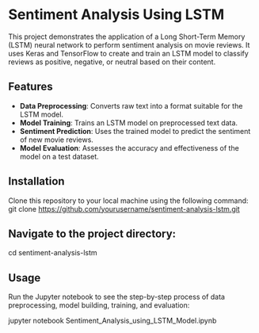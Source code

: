 # Sentiment Analysis Using LSTM

This project demonstrates the application of a Long Short-Term Memory (LSTM) neural network to perform sentiment analysis on movie reviews. It uses Keras and TensorFlow to create and train an LSTM model to classify reviews as positive, negative, or neutral based on their content.

## Features

- **Data Preprocessing**: Converts raw text into a format suitable for the LSTM model.
- **Model Training**: Trains an LSTM model on preprocessed text data.
- **Sentiment Prediction**: Uses the trained model to predict the sentiment of new movie reviews.
- **Model Evaluation**: Assesses the accuracy and effectiveness of the model on a test dataset.

## Installation

Clone this repository to your local machine using the following command:
git clone https://github.com/yourusername/sentiment-analysis-lstm.git

## Navigate to the project directory:
cd sentiment-analysis-lstm

## Usage
Run the Jupyter notebook to see the step-by-step process of data preprocessing, model building, training, and evaluation:

jupyter notebook Sentiment_Analysis_using_LSTM_Model.ipynb
